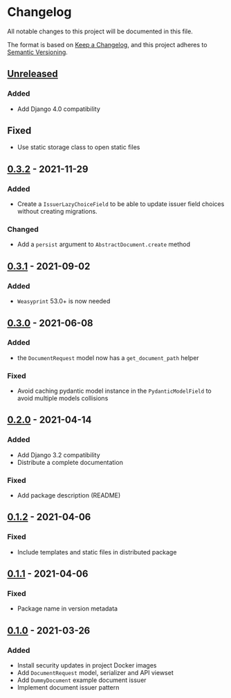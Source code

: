 # Changelog

All notable changes to this project will be documented in this file.

The format is based on [Keep a
Changelog](https://keepachangelog.com/en/1.0.0/), and this project adheres to
[Semantic Versioning](https://semver.org/spec/v2.0.0.html).

## [Unreleased]

### Added

- Add Django 4.0 compatibility

## Fixed

- Use static storage class to open static files

## [0.3.2] - 2021-11-29

### Added

- Create a `IssuerLazyChoiceField` to be able to update issuer field choices
  without creating migrations.

### Changed

- Add a `persist` argument to `AbstractDocument.create` method

## [0.3.1] - 2021-09-02

### Added

- `Weasyprint` 53.0+ is now needed

## [0.3.0] - 2021-06-08

### Added

- the `DocumentRequest` model now has a `get_document_path` helper

### Fixed

- Avoid caching pydantic model instance in the `PydanticModelField` to avoid
  multiple models collisions

## [0.2.0] - 2021-04-14

### Added

- Add Django 3.2 compatibility
- Distribute a complete documentation

### Fixed

- Add package description (README)

## [0.1.2] - 2021-04-06

### Fixed

- Include templates and static files in distributed package

## [0.1.1] - 2021-04-06

### Fixed

- Package name in version metadata

## [0.1.0] - 2021-03-26

### Added

- Install security updates in project Docker images
- Add `DocumentRequest` model, serializer and API viewset
- Add `DummyDocument` example document issuer
- Implement document issuer pattern

[unreleased]: https://github.com/openfun/marion/compare/v0.3.2...master
[0.3.2]: https://github.com/openfun/marion/compare/v0.3.1...v0.3.2
[0.3.1]: https://github.com/openfun/marion/compare/v0.3.0...v0.3.1
[0.3.0]: https://github.com/openfun/marion/compare/v0.2.0...v0.3.0
[0.2.0]: https://github.com/openfun/marion/compare/v0.1.2...v0.2.0
[0.1.2]: https://github.com/openfun/marion/compare/v0.1.1...v0.1.2
[0.1.1]: https://github.com/openfun/marion/compare/v0.1.0...v0.1.1
[0.1.0]: https://github.com/openfun/marion/compare/ebaa308...v0.1.0
